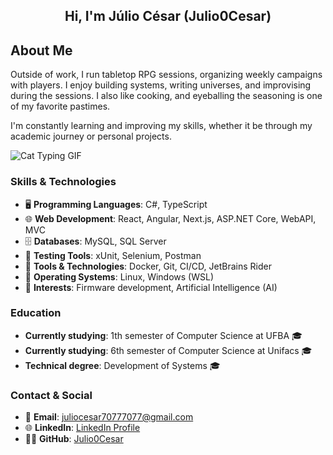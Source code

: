 <div align="center">
  <h2>Hi, I'm Júlio César (Julio0Cesar)</h2>
</div>

<div align="center">
  <a href="https://github.com/Julio0Cesar"></a>
</div>

## About Me

Outside of work, I run tabletop RPG sessions, organizing weekly campaigns with players. I enjoy building systems, writing universes, and improvising during the sessions. I also like cooking, and eyeballing the seasoning is one of my favorite pastimes.

I'm constantly learning and improving my skills, whether it be through my academic journey or personal projects.

![Cat Typing GIF](https://media1.tenor.com/m/g3y2q5VQxvAAAAAC/cat-computer.gif)

### Skills & Technologies

- 🖥️ **Programming Languages**: C#, TypeScript  
- 🌐 **Web Development**: React, Angular, Next.js, ASP.NET Core, WebAPI, MVC  
- 🗄️ **Databases**: MySQL, SQL Server 
- 🧪 **Testing Tools**: xUnit, Selenium, Postman  
- 🧰 **Tools & Technologies**: Docker, Git, CI/CD, JetBrains Rider  
- 🐧 **Operating Systems**: Linux, Windows (WSL)  
- 🤖 **Interests**: Firmware development, Artificial Intelligence (AI)  

### Education

- **Currently studying**: 1th semester of Computer Science at UFBA 🎓
- **Currently studying**: 6th semester of Computer Science at Unifacs 🎓
- **Technical degree**: Development of Systems 🎓

### Contact & Social

- 📧 **Email**: [juliocesar70777077@gmail.com](mailto:juliocesar70777077@gmail.com)
- 🌐 **LinkedIn**: [LinkedIn Profile](https://www.linkedin.com/in/julio-cesar-rios/)
- 🧑‍💻 **GitHub**: [Julio0Cesar](https://github.com/Julio0Cesar)

